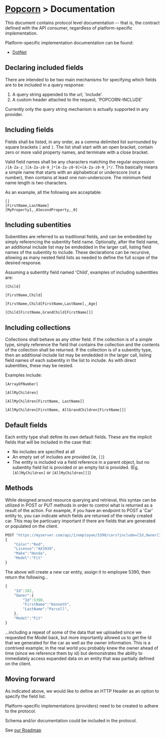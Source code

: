 # [Popcorn](../README.md) > Documentation

This document contains protocol level documentation -- that is, the contract defined with the API consumer, regardless of platform-specific implementation.

Platform-specific implementation documentation can be found:
+ [DotNet](dotnet/DotNetDocumentation.md)
 
## Declaring included fields
There are intended to be two main mechanisms for specifying which fields are to be included in a query response:
1. A query string appended to the url, 'include'.
2. A custom header attached to the request, 'POPCORN-INCLUDE'
 
Currently only the query string mechanism is actually supported in any provider.

## Including fields
Fields shall be listed, in any order, as a comma delimited list surrounded by square brackets `[` and `]`.  The list shall start with an open bracket, contain zero or more valid property names, and terminate with a close bracket.

Valid field names shall be any characters matching the regular expression `/[A-Za-z_][A-Za-z0-9_]*[A-Za-z0-9]+[A-Za-z0-9_]*/`.
This basically means a simple name that starts with an alphabetical or underscore (not a number), then contains at least one non-underscore.
The minimum field name length is two characters.

As an example, all the following are acceptable:

`[]`  
`[FirstName,LastName]`  
`[MyProperty1,_ASecondProperty,_0]`  


## Including subentities
Subentities are referred to as traditional fields, and can be embedded by simply referencing the subentity field name.  Optionally, after the field name, an additional include list may be emdedded in the larger call, 
listing field names of the subentity to include.  These declarations can be recursive, allowing as many nested field lists as needed to define the full scope of the desired response.

Assuming a subentity field named 'Child', examples of including subentities are:

`[Child]`

`[FirstName,Child]`

`[FirstName,Child[FirstName,LastName],_Age]`

`[Child[FirstName,GrandChild[FirstName]]]`

## Including collections
Collections shall behave as any other field.  If the collection is of a simple type, simply reference the field that contains the collection and the contents of the collection shall be returned.  If the collection is of a subentity type,
then an additional include list may be emdedded in the larger call, listing field names of each subentity in the list to include.  As with direct subentities, these may be nested.

Examples include:

`[ArrayOfNumber]`

`[AllMyChildren]`

`[AllMyChildren[FirstName, LastName]]`

`[AllMyChildren[FirstName, AllGrandChildren[FirstName]]]`


## Default fields
Each entity type shall define its own default fields.  These are the implicit fields that will be included in the case that:
+ No includes are specified at all
+ An empty set of includes are provided (ie, ```[]```)
+ The entity is included via a field reference in a parent object, but no subentity field list is provided or an empty list is provided. (Eg, ```[AllMyChildren]``` or ```[AllMyChildren[]]```)

## Methods
While designed around resource querying and retrieval, this syntax can be utilized in POST or PUT methods in order to control what is returned as a result of the action.  For example, if you have an endpoint to POST a 'Car' entity to, you can 
indicate which fields are returned of the newly created car.  This may be particuary important if there are fields that are generated or populated on the client.

```javascript
POST "https://myserver.com/api/1/employee/5390/cars?include=[Id,Owner[Id,FirstName,LastName],Model]"
{
    "Color":"Red",
    "License":"AX3939",
    "Make":"Honda",
    "Model":"Fit"
}
```

The above will create a new car entity, assign it to employee 5390, then return the following...

```javascript
{
    "Id":102,
    "Owner":{
        "Id":5390,
        "FirstName":"Kenneth",
        "LastName":"Parcell",
    },
    "Model":"Fit"
}
```

...including a repeat of some of the data that we uploaded since we requested the Model back, but more importantly allowed us to get the Id that we generated for the car as well as the owner information.  This is a contrived example; in the real world
you probably knew the owner ahead of time (since we reference them by id) but demonstrates the ability to immediately access expanded data on an entity that was partially defined on the client.


## Moving forward
As indicated above, we would like to define an HTTP Header as an option to specify the field list.

Platform-specific implementations (providers) need to be created to adhere to the protocol.

Schema and/or documentation could be included in the protocol.

See [our Roadmap](Roadmap.md)


